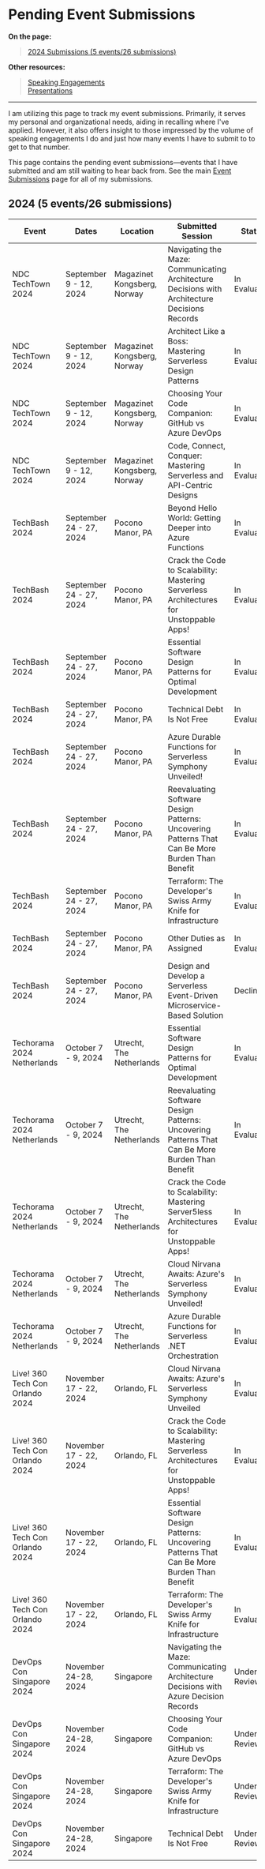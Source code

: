 # Pending Event Submissions

**On the page:**

> [2024 Submissions (5 events/26 submissions)](#2024-5-events-26-submissions)  

**Other resources:**

> [Speaking Engagements](README.md)   
> [Presentations](presentations.md)   

---

I am utilizing this page to track my event submissions. Primarily, it serves my personal and organizational needs, aiding in recalling where I've applied. However, it also offers insight to those impressed by the volume of speaking engagements I do and just how many events I have to submit to to get to that number.

This page contains the pending event submissions—events that I have submitted and am still waiting to hear back from. See the main [Event Submissions](event-submissions.md) page for all of my submissions.

## 2024 (5 events/26 submissions)

| Event                              | Dates                   | Location                    | Submitted Session                                            | Status        |
| ---------------------------------- | ----------------------- | --------------------------- | ------------------------------------------------------------ | ------------- |
| NDC TechTown 2024                  | September 9 - 12, 2024  | Magazinet Kongsberg, Norway | Navigating the Maze: Communicating Architecture Decisions with Architecture Decisions Records | In Evaluation |
| NDC TechTown 2024                  | September 9 - 12, 2024  | Magazinet Kongsberg, Norway | Architect Like a Boss: Mastering Serverless Design Patterns  | In Evaluation |
| NDC TechTown 2024                  | September 9 - 12, 2024  | Magazinet Kongsberg, Norway | Choosing Your Code Companion: GitHub vs Azure DevOps         | In Evaluation |
| NDC TechTown 2024                  | September 9 - 12, 2024  | Magazinet Kongsberg, Norway | Code, Connect, Conquer: Mastering Serverless and API-Centric Designs | In Evaluation |
| TechBash 2024                      | September 24 - 27, 2024 | Pocono Manor, PA            | Beyond Hello World: Getting Deeper into Azure Functions      | In Evaluation |
| TechBash 2024                      | September 24 - 27, 2024 | Pocono Manor, PA            | Crack the Code to Scalability: Mastering Serverless Architectures for Unstoppable Apps! | In Evaluation |
| TechBash 2024                      | September 24 - 27, 2024 | Pocono Manor, PA            | Essential Software Design Patterns for Optimal Development   | In Evaluation |
| TechBash 2024                      | September 24 - 27, 2024 | Pocono Manor, PA            | Technical Debt Is Not Free                                   | In Evaluation |
| TechBash 2024                      | September 24 - 27, 2024 | Pocono Manor, PA            | Azure Durable Functions for Serverless Symphony Unveiled!    | In Evaluation |
| TechBash 2024                      | September 24 - 27, 2024 | Pocono Manor, PA            | Reevaluating Software Design Patterns: Uncovering Patterns That Can Be More Burden Than Benefit | In Evaluation |
| TechBash 2024                      | September 24 - 27, 2024 | Pocono Manor, PA            | Terraform: The Developer's Swiss Army Knife for Infrastructure | In Evaluation |
| TechBash 2024                      | September 24 - 27, 2024 | Pocono Manor, PA            | Other Duties as Assigned                                     | In Evaluation |
| TechBash 2024                      | September 24 - 27, 2024 | Pocono Manor, PA            | Design and Develop a Serverless Event-Driven Microservice-Based Solution | Declined      |
| Techorama 2024 Netherlands         | October 7 - 9, 2024     | Utrecht, The Netherlands    | Essential Software Design Patterns for Optimal Development   | In Evaluation |
| Techorama 2024 Netherlands         | October 7 - 9, 2024     | Utrecht, The Netherlands    | Reevaluating Software Design Patterns: Uncovering Patterns That Can Be More Burden Than Benefit | In Evaluation |
| Techorama 2024 Netherlands         | October 7 - 9, 2024     | Utrecht, The Netherlands    | Crack the Code to Scalability: Mastering Server5less Architectures for Unstoppable Apps! | In Evaluation |
| Techorama 2024 Netherlands         | October 7 - 9, 2024     | Utrecht, The Netherlands    | Cloud Nirvana Awaits: Azure's Serverless Symphony Unveiled!  | In Evaluation |
| Techorama 2024 Netherlands         | October 7 - 9, 2024     | Utrecht, The Netherlands    | Azure Durable Functions for Serverless .NET Orchestration    | In Evaluation |
| Live! 360 Tech Con Orlando 2024    | November 17 - 22, 2024  | Orlando, FL                 | Cloud Nirvana Awaits: Azure's Serverless Symphony Unveiled   | In Evaluation |
| Live! 360 Tech Con Orlando 2024    | November 17 - 22, 2024  | Orlando, FL                 | Crack the Code to Scalability: Mastering Serverless Architectures for Unstoppable Apps! | In Evaluation |
| Live! 360 Tech Con Orlando 2024    | November 17 - 22, 2024  | Orlando, FL                 | Essential Software Design Patterns: Uncovering Patterns That Can Be More Burden Than Benefit | In Evaluation |
| Live! 360 Tech Con Orlando 2024    | November 17 - 22, 2024  | Orlando, FL                 | Terraform: The Developer's Swiss Army Knife for Infrastructure | In Evaluation |
| DevOps Con Singapore 2024          | November 24-28, 2024    | Singapore                   | Navigating the Maze: Communicating Architecture Decisions with Azure Decision Records | Under Review  |
| DevOps Con Singapore 2024          | November 24-28, 2024    | Singapore                   | Choosing Your Code Companion: GitHub vs Azure DevOps         | Under Review  |
| DevOps Con Singapore 2024          | November 24-28, 2024    | Singapore                   | Terraform: The Developer's Swiss Army Knife for Infrastructure | Under Review  |
| DevOps Con Singapore 2024          | November 24-28, 2024    | Singapore                   | Technical Debt Is Not Free                                   | Under Review  |
